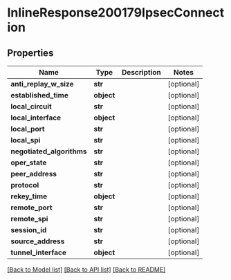 # InlineResponse200179IpsecConnection

## Properties
Name | Type | Description | Notes
------------ | ------------- | ------------- | -------------
**anti_replay_w_size** | **str** |  | [optional] 
**established_time** | **object** |  | [optional] 
**local_circuit** | **str** |  | [optional] 
**local_interface** | **object** |  | [optional] 
**local_port** | **str** |  | [optional] 
**local_spi** | **str** |  | [optional] 
**negotiated_algorithms** | **str** |  | [optional] 
**oper_state** | **str** |  | [optional] 
**peer_address** | **str** |  | [optional] 
**protocol** | **str** |  | [optional] 
**rekey_time** | **object** |  | [optional] 
**remote_port** | **str** |  | [optional] 
**remote_spi** | **str** |  | [optional] 
**session_id** | **str** |  | [optional] 
**source_address** | **str** |  | [optional] 
**tunnel_interface** | **object** |  | [optional] 

[[Back to Model list]](../README.md#documentation-for-models) [[Back to API list]](../README.md#documentation-for-api-endpoints) [[Back to README]](../README.md)

